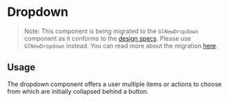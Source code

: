 # Dropdown

> Note: This component is being migrated to the `GlNewDropdown` component as it conforms to the
> [design specs](https://design.gitlab.com/components/dropdowns#dropdown). Please use
> `GlNewDropdown` instead. You can read more about the migration
> [here](https://gitlab.com/gitlab-org/gitlab-ui/-/issues/673).

<!-- STORY -->

## Usage

The dropdown component offers a user multiple items or actions to choose from which are initially collapsed behind a button.
